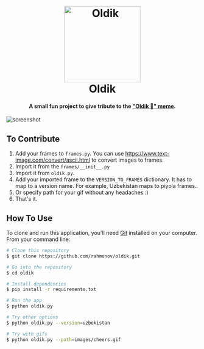 <h1 align="center">
  <br>
  <a href="https://t.me/jakhonrakhmonov"><img src="https://raw.githubusercontent.com/rahmonov/oldik/main/images/clinking-glasses.png" alt="Oldik" width="200"></a>
  <br>
  Oldik
  <br>
</h1>

<h4 align="center">A small fun project to give tribute to the <a href="https://t.me/jakhonrakhmonov/32">"Oldik 🥂" meme</a>.</h4>

![screenshot](https://raw.githubusercontent.com/rahmonov/oldik/main/images/oldik.gif)

## To Contribute

1. Add your frames to `frames.py`. You can use https://www.text-image.com/convert/ascii.html to convert images to frames.
1. Import it from the `frames/__init__.py`
1. Import it from `oldik.py`.
1. Add your imported frame to the `VERSION_TO_FRAMES` dictionary. It has to map to a version name. For example, Uzbekistan maps to piyola frames..
1. Or specify path for your gif without any headaches :)
1. That's it.

## How To Use

To clone and run this application, you'll need [Git](https://git-scm.com) installed on your computer. From your command line:

```bash
# Clone this repository
$ git clone https://github.com/rahmonov/oldik.git

# Go into the repository
$ cd oldik

# Install dependencies
$ pip install -r requirements.txt

# Run the app
$ python oldik.py

# Try other options
$ python oldik.py --version=uzbekistan

# Try with gifs
$ python oldik.py --path=images/cheers.gif
```

